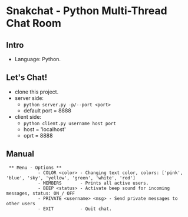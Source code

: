 Snakchat - Python Multi-Thread Chat Room
=====

Intro
-----
* Language: Python.

Let's Chat!
---------
* clone this project.
* server side:
  * ```python server.py -p/--port <port>```
  * default port = 8888
* client side:
  * ```python client.py username host port```
  * host = 'localhost'
  * oprt = 8888

Manual
------
```
 ** Menu - Options **
            - COLOR <color> - Changing text color, colors: ['pink', 'blue', 'sky', 'yellow', 'green', 'white', 'red']
            - MEMBERS       - Prints all active users.
            - BEEP <status> - Activate beep sound for incoming messages, status: ON / OFF
            - PRIVATE <username> <msg> - Send private messages to other users
            - EXIT          - Quit chat.
```
